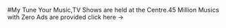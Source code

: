 #My Tune
Your Music,TV Shows are held at the Centre.45 Million Musics with Zero Ads are provided click here -> 

